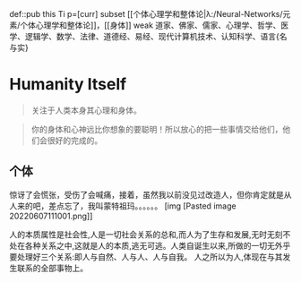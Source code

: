 def::pub this Ti p=[curr] subset [[个体心理学和整体论|λ:/Neural-Networks/元素/个体心理学和整体论]]，[[身体]] weak 道家、佛家、儒家、心理学、哲学、医学、逻辑学、数学、法律、道德经、易经、现代计算机技术、认知科学、语言{名与实}

# Humanity Itself

> 关注于人类本身其心理和身体。

> 你的身体和心神远比你想象的要聪明！所以放心的把一些事情交给他们，他们会很好的完成的。


## 个体

惊讶了会慌张，受伤了会喊痛，接着，虽然我以前没见过改造人，但你肯定就是从人来的吧，差点忘了，我叫蒙特祖玛。。。。。。
[img [Pasted image 20220607111001.png]]



人的本质属性是社会性,人是一切社会关系的总和,而人为了生存和发展,无时无刻不处在各种关系之中,这就是人的本质,逃无可逃。人类自诞生以来,所做的一切无外乎要处理好三个关系:即人与自然、人与人、人与自我。 人之所以为人,体现在与其发生联系的全部事物上。